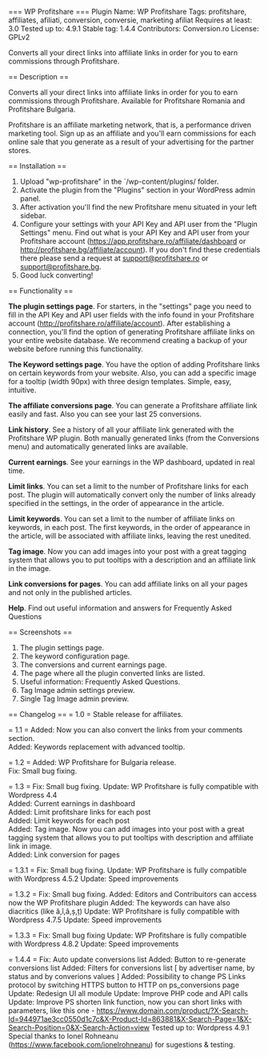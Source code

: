 === WP Profitshare ===
Plugin Name: WP Profitshare
Tags: profitshare, affiliates, afiliati, conversion, conversie, marketing afiliat
Requires at least: 3.0
Tested up to: 4.9.1
Stable tag: 1.4.4
Contributors: Conversion.ro
License: GPLv2

Converts all your direct links into affiliate links in order for you to earn commissions through Profitshare. 

== Description ==

Converts all your direct links into affiliate links in order for you to earn commissions through Profitshare. Available for Profitshare Romania and Profitshare Bulgaria.

Profitshare is an affiliate marketing network, that is, a performance driven marketing tool. Sign up as an affiliate and you'll earn commissions for each online sale that you generate as a result of your advertising for the partner stores.

== Installation ==

1. Upload "wp-profitshare" in the `/wp-content/plugins/ folder.
2. Activate the plugin from the "Plugins" section in your WordPress admin panel.
3. After activation you'll find the new Profitshare menu situated in your left sidebar.
4. Configure your settings with your API Key and API user from the "Plugin Settings" menu. Find out what is your API Key and API user from your Profitshare account (https://app.profitshare.ro/affiliate/dashboard or http://profitshare.bg/affiliate/account). If you don't find these credentials there please send a request at support@profitshare.ro or support@profitshare.bg.
5. Good luck converting!



== Functionality ==

<strong>The plugin settings page</strong>. For starters, in the "settings" page you need to fill in the API Key and API user fields with the info found in your Profitshare account (http://profitshare.ro/affiliate/account). After establishing a connection, you'll find the option of generating Profitshare affiliate links on your entire website database. We recommend creating a backup of your website before running this functionality. 

<strong>The Keyword settings page</strong>. You have the option of adding Profitshare links on certain keywords from your website. Also, you can add a specific image for a tooltip (width 90px) with three design templates. Simple, easy, intuitive.

<strong>The affiliate conversions page</strong>. You can generate a Profitshare affiliate link easily and fast. Also you can see your last 25 conversions.

<strong>Link history</strong>. See a history of all your affiliate link generated with the Profitshare WP plugin. Both manually generated links (from the Conversions menu) and automatically generated links are available.

<strong>Current earnings</strong>. See your earnings in the WP dashboard, updated in real time.

<strong>Limit links</strong>. You can set a limit to the number of Profitshare links for each post. The plugin will automatically convert only the number of links already specified in the settings, in the order of appearance in the article.

<strong>Limit keywords</strong>. You can set a limit to the number of affiliate links on keywords, in each post. The first keywords, in the order of appearance in the article, will be associated with affiliate links, leaving the rest unedited.

<strong>Tag image</strong>. Now you can add images into your post with a great tagging system that allows you to put tooltips with a description and an affiliate link in the image.

<strong>Link conversions for pages</strong>. You can add affiliate links on all your pages and not only in the published articles.

<strong>Help</strong>. Find out useful information and answers for Frequently Asked Questions 


== Screenshots ==  

1. The plugin settings page.
2. The keyword configuration page.
3. The conversions and current earnings page.
4. The page where all the plugin converted links are listed.
5. Useful information: Frequently Asked Questions.
6. Tag Image admin settings preview.
7. Single Tag Image admin preview.


== Changelog ==
= 1.0 =
Stable release for affiliates.

= 1.1 =
Added: Now you can also convert the links from your comments section. <br>
Added: Keywords replacement with advanced tooltip.

= 1.2 =
Added: WP Profitshare for Bulgaria release. <br>
Fix: Small bug fixing.

= 1.3 =
Fix: Small bug fixing.
Update: WP Profitshare is fully compatible with Wordpress 4.4 <br>
Added: Current earnings in dashboard <br>
Added: Limit profitshare links for each post <br>
Added: Limit keywords for each post <br>
Added: Tag image. Now you can add images into your post with a great tagging system that allows you to put tooltips with description and affiliate link in image. <br>
Added: Link conversion for pages <br>

= 1.3.1 =
Fix: Small bug fixing.
Update: WP Profitshare is fully compatible with Wordpress 4.5.2
Update: Speed improvements

= 1.3.2 =
Fix: Small bug fixing.
Added: Editors and Contribuitors can access now the WP Profitshare plugin
Added: The keywords can have also diacritics (like ă,î,â,ș,ț)
Update: WP Profitshare is fully compatible with Wordpress 4.7.5
Update: Speed improvements

= 1.3.3 =
Fix: Small bug fixing
Update: WP Profitshare is fully compatible with Wordpress 4.8.2
Update: Speed improvements

= 1.4.4 =
Fix: Auto update conversions list
Added: Button to re-generate conversions list
Added: Filters for conversions list [ by advertiser name, by status and by converions values ]
Added: Possibility to change PS Links protocol by switching HTTPS button to HTTP on ps_conversions page
Update: Redesign UI all module
Update: Improve PHP code and API calls
Update: Improve PS shorten link function, now you can short links with parameters, like this one - 
https://www.domain.com/product/?X-Search-Id=944971ae3cc0550d1c7c&X-Product-Id=863881&X-Search-Page=1&X-Search-Position=0&X-Search-Action=view
Tested up to: Wordpress 4.9.1
Special thanks to Ionel Rohneanu (https://www.facebook.com/ionelrohneanu) for sugestions & testing.
